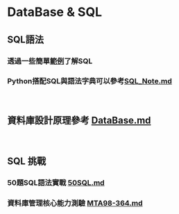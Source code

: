 # DataBase & SQL

## SQL語法
### 透過一些簡單[範例](SQLexam.md)了解SQL
### Python搭配SQL與語法字典可以參考[SQL_Note.md](SQL_Note.md)

<br>

## 資料庫設計原理參考 [DataBase.md](DataBase.md)
<br>

## SQL 挑戰

### 50題SQL語法實戰 [50SQL.md](50SQL.md)

### 資料庫管理核心能力測驗 [MTA98-364.md](MTA98-364.md)
